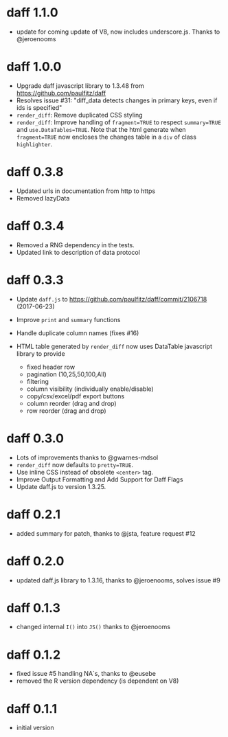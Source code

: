 # daff 1.1.0

- update for coming update of V8, now includes underscore.js. Thanks to @jeroenooms

# daff 1.0.0

- Upgrade daff javascript library to 1.3.48 from https://github.com/paulfitz/daff
- Resolves issue #31: "diff_data detects changes in primary keys, even if ids is specified"
- `render_diff`: Remove duplicated CSS styling 
- `render_diff`: Improve handling of `fragment=TRUE` to respect `summary=TRUE` 
  and `use.DataTables=TRUE`.  Note that the html generate when `fragment=TRUE` 
  now encloses the changes table in a `div` of class `highlighter`.

# daff 0.3.8

* Updated urls in documentation from http to https
* Removed lazyData

# daff 0.3.4

* Removed a RNG dependency in the tests.
* Updated link to description of data protocol

# daff 0.3.3

* Update `daff.js` to https://github.com/paulfitz/daff/commit/2106718 (2017-06-23)
* Improve `print` and `summary` functions
* Handle duplicate column names (fixes #16)
* HTML table generated by `render_diff` now uses DataTable javascript library to provide

    * fixed header row
    * pagination (10,25,50,100,All)
    * filtering
    * column visibility (individually enable/disable)
    * copy/csv/excel/pdf export buttons
    * column reorder (drag and drop)
    * row reorder (drag and drop)
  
# daff 0.3.0

* Lots of improvements thanks to @gwarnes-mdsol
* `render_diff` now defaults to `pretty=TRUE`.
* Use inline CSS instead of obsolete `<center>` tag.
* Improve Output Formatting and Add Support for Daff Flags
* Update daff.js to version 1.3.25.

# daff 0.2.1

* added summary for patch, thanks to @jsta, feature request #12

# daff 0.2.0

* updated daff.js library to 1.3.16, thanks to @jeroenooms, solves issue #9

# daff 0.1.3

* changed internal `I()` into `JS()` thanks to @jeroenooms

# daff 0.1.2

* fixed issue #5 handling NA`s, thanks to @eusebe
* removed the R version dependency (is dependent on V8)

# daff 0.1.1

* initial version
